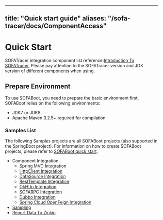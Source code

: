 
---
title: "Quick start guide"
aliases: "/sofa-tracer/docs/ComponentAccess"
---


# Quick Start

SOFATracer integration component list reference:[Introduction To SOFATracer](https://www.sofastack.tech/sofa-tracer/docs/Home?lang=en), Please pay attention to the SOFATracer version and JDK version of different components when using.

## Prepare Environment

To use SOFABoot, you need to prepare the basic environment first. SOFABoot relies on the following environments:
- JDK7 or JDK8 
- Apache Maven 3.2.5+ required for compilation

### Samples List

The following Samples projects are all SOFABoot projects (also supported in the SpringBoot project). For information on how to create SOFABoot projects, please refer to [SOFABoot quick start](https://www.sofastack.tech/sofa-boot/docs/QuickStart).

* Component Integration
    * [Spring MVC Integration](./Usage_Of_MVC)
    * [HttpClient Integration](./Usage_Of_HttpClient)
    * [DataSource Integration](./Usage_Of_Datasource)
    * [RestTemplate Integration](./Usage_Of_RestTemplate)
    * [OkHttp Integration](./Usage_Of_OkHttp)
    * [SOFARPC Integration](https://www.sofastack.tech/sofa-rpc/docs/Invoke-Chain-Pass-Data)
    * [Dubbo Integration](./Usage_Of_Dubbo)
    * [Spring Cloud OpenFeign Integration](./Usage_Of_openfeign)
* [Sampling](./Sampler)
* [Report Data To Zipkin](./ReportToZipkin)